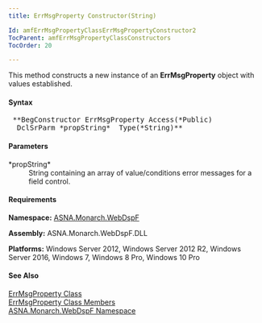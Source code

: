 ```yaml
---
title: ErrMsgProperty Constructor(String)

Id: amfErrMsgPropertyClassErrMsgPropertyConstructor2
TocParent: amfErrMsgPropertyClassConstructors
TocOrder: 20

---
```


This method constructs a new instance of an **ErrMsgProperty** object with values established.

#### Syntax
<pre class="prettyprint"> **BegConstructor ErrMsgProperty Access(*Public)
  DclSrParm *propString*  Type(*String)** </pre>

#### Parameters
<dl>
        <dt>
 *propString* 
        </dt>
        <dd>String containing an array of value/conditions error
        messages for a field control.</dd>
</dl>

#### Requirements
**Namespace:** [ASNA.Monarch.WebDspF](amfWebDspFNamespace.html)

**Assembly:** ASNA.Monarch.WebDspF.DLL

**Platforms:** Windows Server 2012, Windows Server 2012 R2, Windows Server 2016, Windows 7, Windows 8 Pro, Windows 10 Pro

#### See Also
[ ErrMsgProperty Class](amfErrMsgPropertyClass.html) <br clear="none" /> [ ErrMsgProperty Class Members](amfErrMsgPropertyClassMembers.html) <br clear="none" /> [ ASNA.Monarch.WebDspF Namespace](amfWebDspFNamespace.html) 
